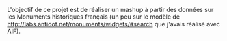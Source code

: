 ﻿L'objectif de ce projet est de réaliser un mashup à partir des données sur les Monuments historiques français (un peu sur le modèle de http://labs.antidot.net/monuments/widgets/#search que j'avais réalisé avec AIF).